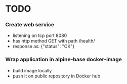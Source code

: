 # TODO

### Create web service
* listening on tcp port 8080
* has http method GET with path /health/
* response as: {"status": "OK"}

### Wrap application in alpine-base docker-image 
* build image locally
* push it on public repository in Docker hub

